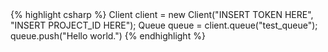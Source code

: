 <div class="dotnet">
{% highlight csharp %}
Client client = new Client("INSERT TOKEN HERE", "INSERT PROJECT_ID HERE");
Queue queue = client.queue("test_queue");
queue.push("Hello world.")
{% endhighlight %}
</div>
